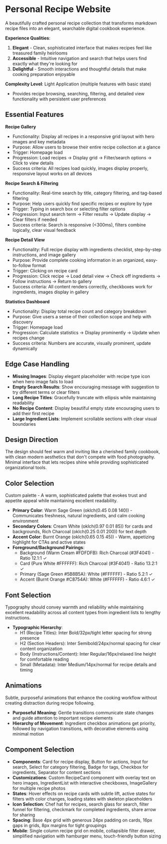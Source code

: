 # Personal Recipe Website

A beautifully crafted personal recipe collection that transforms markdown recipe files into an elegant, searchable digital cookbook experience.

**Experience Qualities**: 
1. **Elegant** - Clean, sophisticated interface that makes recipes feel like treasured family heirlooms
2. **Accessible** - Intuitive navigation and search that helps users find exactly what they're looking for
3. **Delightful** - Smooth interactions and thoughtful details that make cooking preparation enjoyable

**Complexity Level**: Light Application (multiple features with basic state)
- Provides recipe browsing, searching, filtering, and detailed view functionality with persistent user preferences

## Essential Features

**Recipe Gallery**
- Functionality: Display all recipes in a responsive grid layout with hero images and key metadata
- Purpose: Allow users to browse their entire recipe collection at a glance
- Trigger: Homepage load
- Progression: Load recipes → Display grid → Filter/search options → Click to view details
- Success criteria: All recipes load quickly, images display properly, responsive layout works on all devices

**Recipe Search & Filtering**
- Functionality: Real-time search by title, category filtering, and tag-based filtering
- Purpose: Help users quickly find specific recipes or explore by type
- Trigger: Typing in search box or selecting filter options
- Progression: Input search term → Filter results → Update display → Clear filters if needed
- Success criteria: Search is responsive (<300ms), filters combine logically, clear visual feedback

**Recipe Detail View**
- Functionality: Full recipe display with ingredients checklist, step-by-step instructions, and image gallery
- Purpose: Provide complete cooking information in an organized, easy-to-follow format
- Trigger: Clicking on recipe card
- Progression: Click recipe → Load detail view → Check off ingredients → Follow instructions → Return to gallery
- Success criteria: All content renders correctly, checkboxes work for ingredients, images display in gallery

**Statistics Dashboard**
- Functionality: Display total recipe count and category breakdown
- Purpose: Give users a sense of their collection scope and help with discovery
- Trigger: Homepage load
- Progression: Calculate statistics → Display prominently → Update when recipes change
- Success criteria: Numbers are accurate, visually prominent, update dynamically

## Edge Case Handling
- **Missing Images**: Display elegant placeholder with recipe type icon when hero image fails to load
- **Empty Search Results**: Show encouraging message with suggestion to try different terms or clear filters  
- **Long Recipe Titles**: Gracefully truncate with ellipsis while maintaining readability
- **No Recipe Content**: Display beautiful empty state encouraging users to add their first recipe
- **Large Ingredient Lists**: Implement scrollable sections with clear visual boundaries

## Design Direction
The design should feel warm and inviting like a cherished family cookbook, with clean modern aesthetics that don't compete with food photography. Minimal interface that lets recipes shine while providing sophisticated organizational tools.

## Color Selection
Custom palette - A warm, sophisticated palette that evokes trust and appetite appeal while maintaining excellent readability.

- **Primary Color**: Warm Sage Green (oklch(0.45 0.08 140)) - Communicates freshness, natural ingredients, and calm cooking environment
- **Secondary Colors**: Cream White (oklch(0.97 0.01 85)) for cards and backgrounds, Rich Charcoal (oklch(0.25 0.01 200)) for text depth
- **Accent Color**: Burnt Orange (oklch(0.65 0.15 45)) - Warm, appetizing highlight for CTAs and active states
- **Foreground/Background Pairings**: 
  - Background (Warm Cream #FDFDFB): Rich Charcoal (#3F4041) - Ratio 12.1:1 ✓
  - Card (Pure White #FFFFFF): Rich Charcoal (#3F4041) - Ratio 13.2:1 ✓  
  - Primary (Sage Green #5B8B5A): White (#FFFFFF) - Ratio 5.2:1 ✓
  - Accent (Burnt Orange #C8754A): White (#FFFFFF) - Ratio 4.6:1 ✓

## Font Selection
Typography should convey warmth and reliability while maintaining excellent readability across all content types from ingredient lists to lengthy instructions.

- **Typographic Hierarchy**: 
  - H1 (Recipe Titles): Inter Bold/32px/tight letter spacing for strong presence
  - H2 (Section Headers): Inter Semibold/24px/normal spacing for clear content organization  
  - Body (Instructions/Content): Inter Regular/16px/relaxed line height for comfortable reading
  - Small (Metadata): Inter Medium/14px/normal for recipe details and timing

## Animations
Subtle, purposeful animations that enhance the cooking workflow without creating distraction during recipe following.

- **Purposeful Meaning**: Gentle transitions communicate state changes and guide attention to important recipe elements
- **Hierarchy of Movement**: Ingredient checkbox animations get priority, followed by navigation transitions, with decorative elements using minimal motion

## Component Selection
- **Components**: Card for recipe display, Button for actions, Input for search, Select for category filtering, Badge for tags, Checkbox for ingredients, Separator for content sections
- **Customizations**: Custom RecipeCard component with overlay text on hero images, IngredientList with interactive checkboxes, ImageGallery for multiple recipe photos
- **States**: Hover effects on recipe cards with subtle lift, active states for filters with color changes, loading states with skeleton placeholders
- **Icon Selection**: Chef hat for recipes, search glass for search, filter funnel for filtering, checkmark for completed ingredients, share arrow for sharing
- **Spacing**: Base 4px grid with generous 24px padding on cards, 16px gaps in grids, 8px margins for tight groupings
- **Mobile**: Single column recipe grid on mobile, collapsible filter drawer, simplified navigation with hamburger menu, touch-friendly button sizing